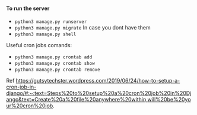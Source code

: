 #### To run the server
- `python3 manage.py runserver`
- `python3 manage.py migrate` In case you dont have them
- `python3 manage.py shell`

Useful cron jobs comands:
- `python3 manage.py crontab add`
- `python3 manage.py crontab show`
- `python3 manage.py crontab remove`

Ref https://gutsytechster.wordpress.com/2019/06/24/how-to-setup-a-cron-job-in-django/#:~:text=Steps%20to%20setup%20a%20cron%20job%20in%20Django&text=Create%20a%20file%20anywhere%20within,will%20be%20your%20cron%20job.
